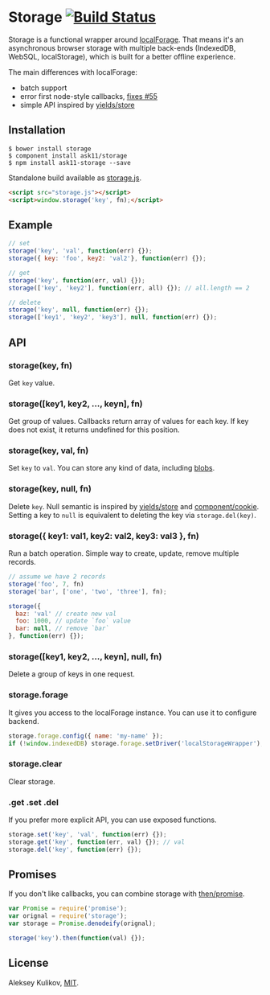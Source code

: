 # Storage [![Build Status](https://travis-ci.org/ask11/storage.png?branch=master)](https://travis-ci.org/ask11/storage)

  Storage is a functional wrapper around [localForage](https://github.com/mozilla/localForage).
  That means it's an asynchronous browser storage with multiple back-ends (IndexedDB, WebSQL, localStorage),
  which is built for a better offline experience.

  The main differences with localForage:

  - batch support
  - error first node-style callbacks, [fixes #55](https://github.com/mozilla/localForage/issues/55)
  - simple API inspired by [yields/store](https://github.com/yields/store)

## Installation

```
$ bower install storage
$ component install ask11/storage
$ npm install ask11-storage --save
```

  Standalone build available as [storage.js](https://github.com/ask11/storage/blob/master/storage.js).

```html
<script src="storage.js"></script>
<script>window.storage('key', fn);</script>
```

## Example

```js
// set
storage('key', 'val', function(err) {});
storage({ key: 'foo', key2: 'val2'}, function(err) {});

// get
storage('key', function(err, val) {});
storage(['key', 'key2'], function(err, all) {}); // all.length == 2

// delete
storage('key', null, function(err) {});
storage(['key1', 'key2', 'key3'], null, function(err) {});
```

## API

### storage(key, fn)

  Get `key` value.

### storage([key1, key2, ..., keyn], fn)

  Get group of values. Callbacks return array of values for each key.
  If key does not exist, it returns undefined for this position.

### storage(key, val, fn)

  Set `key` to `val`.
  You can store any kind of data, including [blobs](https://hacks.mozilla.org/2014/02/localforage-offline-storage-improved/).

### storage(key, null, fn)

  Delete `key`. Null semantic is inspired by [yields/store](https://github.com/yields/store) and [component/cookie](https://github.com/component/cookie).
  Setting a key to `null` is equivalent to  deleting the key via `storage.del(key)`.

### storage({ key1: val1, key2: val2, key3: val3 }, fn)

  Run a batch operation.
  Simple way to create, update, remove multiple records.

```js
// assume we have 2 records
storage('foo', 7, fn)
storage('bar', ['one', 'two', 'three'], fn);

storage({
  baz: 'val' // create new val
  foo: 1000, // update `foo` value
  bar: null, // remove `bar`
}, function(err) {});
```

### storage([key1, key2, ..., keyn], null, fn)

  Delete a group of keys in one request.

### storage.forage

  It gives you access to the localForage instance.
  You can use it to configure backend.

```js
storage.forage.config({ name: 'my-name' });
if (!window.indexedDB) storage.forage.setDriver('localStorageWrapper');
```

### storage.clear

  Clear storage.

### .get .set .del

  If you prefer more explicit API, you can use exposed functions.

```js
storage.set('key', 'val', function(err) {});
storage.get('key', function(err, val) {}); // val
storage.del('key', function(err) {});
```

## Promises

  If you don't like callbacks,
  you can combine storage with [then/promise](https://github.com/then/promise).

```js
var Promise = require('promise');
var orignal = require('storage');
var storage = Promise.denodeify(orignal);

storage('key').then(function(val) {});
```

## License

  Aleksey Kulikov, [MIT](http://ask11.mit-license.org/).
